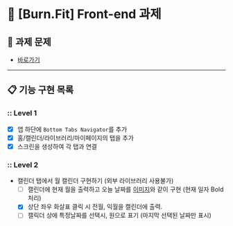 # 💪 [Burn.Fit] Front-end 과제

## 🎯 **과제 문제**

- [바로가기](/docs/README.md)

---

## 📋 기능 구현 목록

### **:: Level 1**

- [x] 앱 하단에 `Bottom Tabs Navigator`를 추가
- [x] 홈/캘린더/라이브러리/마이페이지의 탭을 추가
- [x] 스크린을 생성하여 각 탭과 연결

### **:: Level 2**

- 캘린더 탭에서 월 캘린더 구현하기 (외부 라이브러리 사용불가)
  - [ ] 캘린더에 현재 월을 출력하고 오늘 날짜를 [이미지](/docs/image/02.png)와
        같이 구현 (현재 일자 Bold 처리)
  - [x] 상단 좌우 화살표 클릭 시 전월, 익월을 캘린더에 출력.
  - [ ] 캘릭더 상에 특정날짜를 선택시, 원으로 표기 (마지막 선택된 날짜만 표시)
